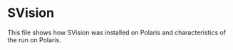 # SVision

This file shows how SVision was installed on Polaris and characteristics of the run on Polaris.
